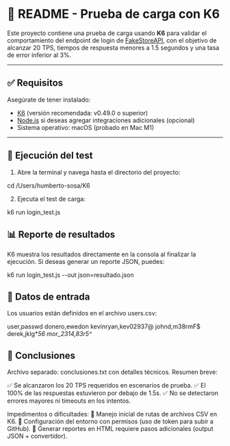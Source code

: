 # 📄 README - Prueba de carga con K6

Este proyecto contiene una prueba de carga usando **K6** para validar el comportamiento del endpoint de login de [FakeStoreAPI](https://fakestoreapi.com/auth/login), con el objetivo de alcanzar 20 TPS, tiempos de respuesta menores a 1.5 segundos y una tasa de error inferior al 3%.

---

## ✅ Requisitos

Asegúrate de tener instalado:

- [K6](https://k6.io/docs/getting-started/installation/) (versión recomendada: v0.49.0 o superior)
- [Node.js](https://nodejs.org/) si deseas agregar integraciones adicionales (opcional)
- Sistema operativo: macOS (probado en Mac M1)


---

## 🚀 Ejecución del test

1. Abre la terminal y navega hasta el directorio del proyecto:

  cd /Users/humberto-sosa/K6

2. Ejecuta el test de carga:

  k6 run login_test.js


## 📊 Reporte de resultados

K6 muestra los resultados directamente en la consola al finalizar la ejecución. Si deseas generar un reporte JSON, puedes:

  k6 run login_test.js --out json=resultado.json


## 📌 Datos de entrada

Los usuarios están definidos en el archivo users.csv:

user,passwd
donero,ewedon
kevinryan,kev02937@
johnd,m38rmF$
derek,jklg*_56
mor_2314,83r5^_


## 🧪 Conclusiones

Archivo separado: conclusiones.txt con detalles técnicos. Resumen breve:

✅ Se alcanzaron los 20 TPS requeridos en escenarios de prueba.
✅ El 100% de las respuestas estuvieron por debajo de 1.5s.
✅ No se detectaron errores mayores ni timeouts en los intentos.

Impedimentos o dificultades:
🧩 Manejo inicial de rutas de archivos CSV en K6.
🔐 Configuración del entorno con permisos (uso de token para subir a GitHub).
📂 Generar reportes en HTML requiere pasos adicionales (output JSON + convertidor).
